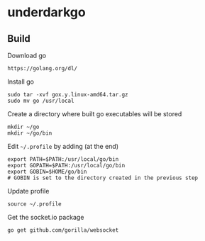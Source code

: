 # underdarkgo

## Build
Download go
```
https://golang.org/dl/
```
Install go
```
sudo tar -xvf gox.y.linux-amd64.tar.gz
sudo mv go /usr/local
```
Create a directory where built go executables will be stored
```
mkdir ~/go
mkdir ~/go/bin
```
Edit `~/.profile` by adding (at the end)
```
export PATH=$PATH:/usr/local/go/bin
export GOPATH=$PATH:/usr/local/go/bin
export GOBIN=$HOME/go/bin
# GOBIN is set to the directory created in the previous step
```
Update profile
```
source ~/.profile
```
Get the socket.io package
```
go get github.com/gorilla/websocket
```
